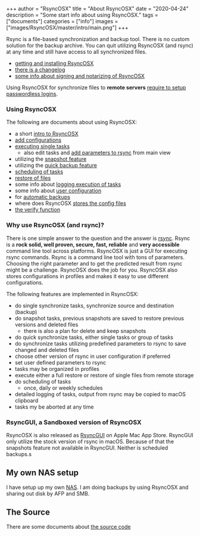 +++
author = "RsyncOSX"
title = "About RsyncOSX"
date = "2020-04-24"
description = "Some start info about using RsyncOSX."
tags = ["documents"]
categories = ["info"]
images  = ["images/RsyncOSX/master/intro/main.png"]
+++

Rsync is a file-based synchronization and backup tool. There is no custom solution for the backup archive. You can quit utilizing RsyncOSX (and rsync) at any time and still have access to all synchronized files.

 - [getting and installing RsyncOSX](/post/rsyncosx/)
 - [there is a changelog](/post/changelog/)
 - [some info about signing and notarizing of RsyncOSX](/post/notarized/)

Using RsyncOSX for synchronize files to **remote servers** [require to setup passwordless logins](/post/remotelogins/).

### Using RsyncOSX

The following are documents about using RsyncOSX:
- a short [intro to RsyncOSX](/post/intro/)
- [add configurations](/post/addconfigurations/)
- [executing single tasks](/post/singletask/)
  - also edit tasks and [add parameters to rsync](/post/userparameters//) from main view
- utilizing the [snapshot feature](/post/snapshots/)
- utilizing the [quick backup feature](/post/quickbackup/)
- [scheduling of tasks](/post/scheduletasks/)
- [restore of files](/post/restore/)
- some info about [logging execution of tasks](/post/logging/)
- some info about [user configuration](/post/userconfiguration/)
- for [automatic backups](/post/automatic/)
- where does RsyncOSX [stores the config files](/post/configfiles/)
- [the verify function](/post/verify/)

### Why use RsyncOSX (and rsync)?

There is one simple answer to the question and the answer is [rsync](https://en.wikipedia.org/wiki/Rsync). Rsync is a **rock solid, well proven, secure, fast, reliable** and **very accessible** command line tool across platforms. RsyncOSX is just a GUI for executing rsync commands. Rsync is a command line tool with tons of parameters. Choosing the right parameter and to get the predicted result from rsync might be a challenge. RsyncOSX does the job for you. RsyncOSX also stores configurations in profiles and makes it easy to use different configurations.

The following features are implemented in RsyncOSX:

- do single synchronize tasks, synchronize source and destination (backup)
- do snapshot tasks, previous snapshots are saved to restore previous versions and deleted files
  - there is also a plan for delete and keep snapshots
- do quick synchronize tasks, either single tasks or group of tasks
- do synchronize tasks utilizing predefined parameters to rsync to save changed and deleted files
- choose other version of rsync in user configuration if preferred
- set user defined parameters to rsync
- tasks may be organized in profiles
- execute either a full restore or restore of single files from remote storage
- do scheduling of tasks
  - once, daily or weekly schedules
- detailed logging of tasks, output from rsync may be copied to macOS clipboard
- tasks my be aborted at any time

### RsyncGUI, a Sandboxed version of RsyncOSX

RsyncOSX is also released as [RsyncGUI](https://itunes.apple.com/us/app/rsyncgui/id1449707783?l=nb&ls=1&mt=12) on Apple Mac App Store. RsyncGUI only utilize the stock version of rsync in macOS. Because of that the snapshots feature not available in RsyncGUI. Neither is scheduled backups.s

## My own NAS setup

I have setup up my own [NAS](/post/diynas/). I am doing backups by using RsyncOSX and sharing out disk by AFP and SMB.

## The Source

There are some documents about [the source code](/post/source/)
